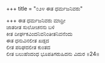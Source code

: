 +++
title = "೦೨೪ ಈತ ಧರ್ಮಜನಿವರು"

+++
ಈತ ಧರ್ಮಜನಿವರು ಮಾದ್ರೀ  
ಜಾತರೀತ ಸುಲೋಚನನು ಬಳಿ  
ಕೀತ ದೀರ್ಘಕವಿಂದನಿವನಿಂತೀತನಿವನೆಂದು   
ಈತ ಧನುವಿನಲೀತ ಖಡ್ಗದ  
ಲೀತ ಪರಿಘದಲೀತ ಕುಂತದ  
ಲೀತ ಬಲುಹೆಂದಂಧ ಭೂಪತಿಗರುಹಿದನು ವಿದುರ       ॥24॥